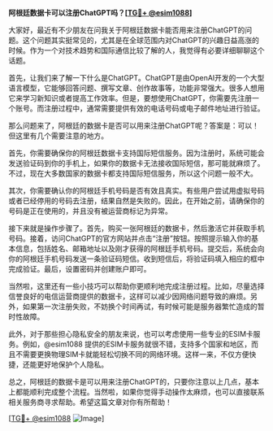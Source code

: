 **阿根廷数据卡可以注册ChatGPT吗？[[TG💪+ @esim1088](https://t.me/s/esim1088)]**

大家好，最近有不少朋友在问我关于阿根廷数据卡能否用来注册ChatGPT的问题。这个问题其实挺常见的，尤其是在全球范围内对ChatGPT的兴趣日益高涨的时候。作为一个对技术趋势和国际通信比较了解的人，我觉得有必要详细聊聊这个话题。

首先，让我们来了解一下什么是ChatGPT。ChatGPT是由OpenAI开发的一个大型语言模型，它能够回答问题、撰写文章、创作故事等，功能非常强大。很多人想用它来学习新知识或者提高工作效率。但是，要想使用ChatGPT，你需要先注册一个账号。而注册过程中，通常需要提供有效的电话号码或电子邮件地址进行验证。

那么问题来了，阿根廷的数据卡是否可以用来注册ChatGPT呢？答案是：可以！但这里有几个需要注意的地方。

首先，你需要确保你的阿根廷数据卡支持国际短信服务。因为注册时，系统可能会发送验证码到你的手机上，如果你的数据卡无法接收国际短信，那可能就麻烦了。不过，现在大多数国家的数据卡都支持国际短信服务，所以这个问题一般不大。

其次，你需要确认你的阿根廷手机号码是否有效且真实。有些用户尝试用虚拟号码或者已经停用的号码去注册，结果自然是失败的。因此，在开始之前，请确保你的号码是正在使用的，并且没有被运营商标记为异常。

接下来就是操作步骤了。首先，购买一张阿根廷的数据卡，然后激活它并获取手机号码。接着，访问ChatGPT的官方网站并点击“注册”按钮。按照提示输入你的基本信息，包括姓名、邮箱地址以及刚才获得的阿根廷手机号码。提交后，系统会向你的阿根廷手机号码发送一条验证码短信。收到短信后，将验证码填入相应的框中完成验证。最后，设置密码并创建账户即可。

当然啦，这里还有一些小技巧可以帮助你更顺利地完成注册过程。比如，尽量选择信誉良好的电信运营商提供的数据卡，这样可以减少因网络问题导致的麻烦。另外，如果第一次注册失败，不妨换个时间再试，有时候可能是服务器繁忙造成的暂时性故障。

此外，对于那些担心隐私安全的朋友来说，也可以考虑使用一些专业的ESIM卡服务。例如，@esim1088 提供的ESIM卡服务就很不错，支持多个国家和地区，而且不需要更换物理SIM卡就能轻松切换不同的网络环境。这样一来，不仅方便快捷，还能更好地保护个人隐私。

总之，阿根廷的数据卡是可以用来注册ChatGPT的，只要你注意以上几点，基本上都能顺利完成整个流程。当然啦，如果你觉得手动操作太麻烦，也可以直接联系相关服务商寻求帮助。希望这篇文章对你有所帮助！

[[TG💪+ @esim1088](https://t.me/s/esim1088) ![Image](https://i.postimg.cc/4NQfJmqS/Snipaste-2025-05-13-00-14-12.png)]